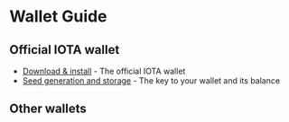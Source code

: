 <!-- TITLE: Guide and FAQ -->
<!-- SUBTITLE: Learn how to use IOTA -->

# Wallet Guide
## Official IOTA wallet
* [Download & install](/guide/wallet/official/download) - The official IOTA wallet
* [Seed generation and storage](/guide/wallet/official/seed) - The key to your wallet and its balance

## Other wallets